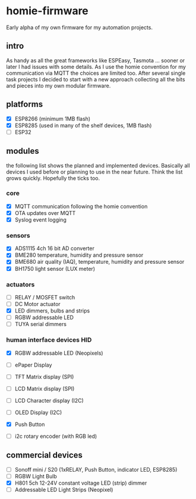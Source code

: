 # homie-firmware

Early alpha of my own firmware for my automation projects.

## intro

As handy as all the great frameworks like ESPEasy, Tasmota ... sooner or later I had issues with some details. As I use the homie convention for my communication via MQTT the choices are limited too. After several single task projects I decided to start with a new approach collecting all the bits and pieces into my own modular firmware.

## platforms

- [X] ESP8266 (minimum 1MB flash)
- [X] ESP8285 (used in many of the shelf devices, 1MB flash)
- [ ] ESP32

## modules

the following list shows the planned and implemented devices. Basically all devices I used before or planning to use in the near future. Think the list grows quickly. Hopefully the ticks too.

### core

- [X] MQTT communication following the homie convention
- [X] OTA updates over MQTT
- [X] Syslog event logging

### sensors

- [X] ADS1115 4ch 16 bit AD converter
- [X] BME280 temperature, humidity and pressure sensor
- [X] BME680 air quality (IAQ), temperature, humidity and pressure sensor
- [X] BH1750 light sensor (LUX meter)

### actuators

- [ ] RELAY / MOSFET switch
- [ ] DC Motor actuator
- [X] LED dimmers, bulbs and strips
- [ ] RGBW addressable LED
- [ ] TUYA serial dimmers

### human interface devices HID

- [X] RGBW addressable LED (Neopixels)
- [ ] ePaper Display
- [ ] TFT Matrix display (SPI)
- [ ] LCD Matrix display (SPI)
- [ ] LCD Character display (I2C)
- [ ] OLED Display (I2C)


- [X] Push Button
- [ ] i2c rotary encoder (with RGB led)

## commercial devices

- [ ] Sonoff mini / S20 (1xRELAY, Push Button, indicator LED, ESP8285)
- [ ] RGBW Light Bulb
- [X] H801 5ch 12-24V constant voltage LED (strip) dimmer
- [ ] Addressable LED Light Strips (Neopixel)
